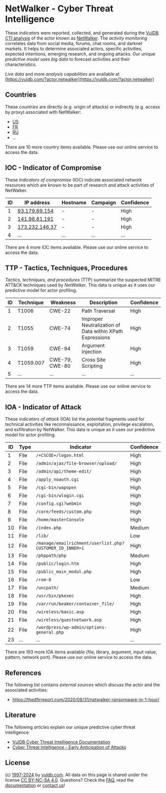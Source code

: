 # NetWalker - Cyber Threat Intelligence

These _indicators_ were reported, collected, and generated during the [VulDB CTI analysis](https://vuldb.com/?kb.cti) of the actor known as [NetWalker](https://vuldb.com/?actor.netwalker). The _activity monitoring_ correlates data from social media, forums, chat rooms, and darknet markets. It helps to determine associated actors, specific activities, expected intentions, emerging research, and ongoing attacks. Our unique _predictive model_ uses _big data_ to forecast activities and their characteristics.

_Live data_ and more _analysis capabilities_ are available at [https://vuldb.com/?actor.netwalker](https://vuldb.com/?actor.netwalker)

## Countries

These _countries_ are directly (e.g. origin of attacks) or indirectly (e.g. access by proxy) associated with NetWalker:

* [US](https://vuldb.com/?country.us)
* [FR](https://vuldb.com/?country.fr)
* [RU](https://vuldb.com/?country.ru)
* ...

There are 10 more country items available. Please use our online service to access the data.

## IOC - Indicator of Compromise

These _indicators of compromise_ (IOC) indicate associated network resources which are known to be part of research and attack activities of NetWalker.

ID | IP address | Hostname | Campaign | Confidence
-- | ---------- | -------- | -------- | ----------
1 | [93.179.69.154](https://vuldb.com/?ip.93.179.69.154) | - | - | High
2 | [141.98.81.191](https://vuldb.com/?ip.141.98.81.191) | - | - | High
3 | [173.232.146.37](https://vuldb.com/?ip.173.232.146.37) | - | - | High
4 | ... | ... | ... | ...

There are 4 more IOC items available. Please use our online service to access the data.

## TTP - Tactics, Techniques, Procedures

_Tactics, techniques, and procedures_ (TTP) summarize the suspected MITRE ATT&CK techniques used by _NetWalker_. This data is unique as it uses our predictive model for actor profiling.

ID | Technique | Weakness | Description | Confidence
-- | --------- | -------- | ----------- | ----------
1 | T1006 | CWE-22 | Path Traversal | High
2 | T1055 | CWE-74 | Improper Neutralization of Data within XPath Expressions | High
3 | T1059 | CWE-94 | Argument Injection | High
4 | T1059.007 | CWE-79, CWE-80 | Cross Site Scripting | High
5 | ... | ... | ... | ...

There are 14 more TTP items available. Please use our online service to access the data.

## IOA - Indicator of Attack

These _indicators of attack_ (IOA) list the potential fragments used for technical activities like reconnaissance, exploitation, privilege escalation, and exfiltration by NetWalker. This data is unique as it uses our predictive model for actor profiling.

ID | Type | Indicator | Confidence
-- | ---- | --------- | ----------
1 | File | `/+CSCOE+/logon.html` | High
2 | File | `/admin/ajax/file-browser/upload/` | High
3 | File | `/admin/api/theme-edit/` | High
4 | File | `/apply_noauth.cgi` | High
5 | File | `/cgi-bin/wapopen` | High
6 | File | `/cgi-bin/wlogin.cgi` | High
7 | File | `/config.cgi?webmin` | High
8 | File | `/core/feeds/custom.php` | High
9 | File | `/home/masterConsole` | High
10 | File | `/index.php` | Medium
11 | File | `/lib/` | Low
12 | File | `/manage/emailrichment/userlist.php?CUSTOMER_ID_INNER=1` | High
13 | File | `/phppath/php` | Medium
14 | File | `/public/login.htm` | High
15 | File | `/public_main_modul.php` | High
16 | File | `/rom-0` | Low
17 | File | `/uncpath/` | Medium
18 | File | `/usr/bin/pkexec` | High
19 | File | `/var/run/beaker/container_file/` | High
20 | File | `/wireless/basic.asp` | High
21 | File | `/wireless/guestnetwork.asp` | High
22 | File | `/wordpress/wp-admin/options-general.php` | High
23 | ... | ... | ...

There are 193 more IOA items available (file, library, argument, input value, pattern, network port). Please use our online service to access the data.

## References

The following list contains _external sources_ which discuss the actor and the associated activities:

* https://thedfirreport.com/2020/08/31/netwalker-ransomware-in-1-hour/

## Literature

The following _articles_ explain our unique predictive cyber threat intelligence:

* [VulDB Cyber Threat Intelligence Documentation](https://vuldb.com/?kb.cti)
* [Cyber Threat Intelligence - Early Anticipation of Attacks](https://www.scip.ch/en/?labs.20201022)

## License

(c) [1997-2024](https://vuldb.com/?kb.changelog) by [vuldb.com](https://vuldb.com/?kb.about). All data on this page is shared under the license [CC BY-NC-SA 4.0](https://creativecommons.org/licenses/by-nc-sa/4.0/). Questions? Check the [FAQ](https://vuldb.com/?kb.faq), read the [documentation](https://vuldb.com/?kb) or [contact us](https://vuldb.com/?contact)!
